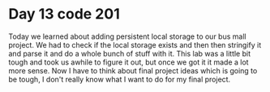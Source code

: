 # Day 13 code 201
Today we learned about adding persistent local storage to our bus mall project. We had to check if the local storage exists and then then stringify it and parse it and do a whole bunch of stuff with it. This lab was a little bit tough and took us awhile to figure it out, but once we got it it made a lot more sense. Now I have to think about final project ideas which is going to be tough, I don't really know what I want to do for my final project.
